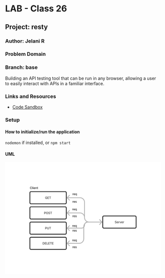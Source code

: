 # LAB - Class 26

## Project: resty

### Author: Jelani R

### Problem Domain

### Branch: base

Building an API testing tool that can be run in any browser, allowing a user to easily interact with APIs in a familiar interface.

### Links and Resources

- [Code Sandbox](https://codesandbox.io/p/github/Jchips/resty/main?workspaceId=3ed8d5bc-bf52-4024-b719-0a6e3b515bed)

### Setup

#### How to initialize/run the application

`nodemon` if installed, or `npm start`

#### UML

![Lab 26 UML](/src/assets/resty.jpg)
